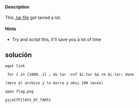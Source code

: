 #### Description

This [.tar file](https://jupiter.challenges.picoctf.org/static/52084b5ad360b25f9af83933114324e0/1000.tar) got tarred a lot.
#### Hints 

+ Try and script this, it'll save you a lot of time
## solución

````
wget link

 for i in {1000..1} ; do tar -xvf $i.tar && rm $i.tar; done

(abre el archivo y lo borra y ahsi 100 veces)

open flag.png

picoCTF{l0t5_0f_TAR5}
```
